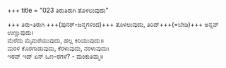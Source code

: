 +++
title = "023 ತಿರುತಿರುಗಿ ತೊಳಲುವುದು"

+++
ತಿರು-ತಿರುಗಿ +++(ಪುನರ್-ಜನ್ಮಗಳಿಂದ)+++ ತೊಳಲುವುದು, ತಿರಿದ್+++(=ಬೇಡಿ)+++ ಅನ್ನವ್ ಉಣ್ಣುವುದು।  
ಮೆರೆದು ಮೈಮರೆಯುವುದು, ಹಲ್ಲ ಕಿರಿಯುವುದು॥  
ಮರಳಿ ಕೊರಗಾಡುವುದು, ಕೆರಳುವುದು, ನರಳುವುದು।  
ಇರವ್ ಇದ್ ಏನ್ ಒಣ-ರಗಳೆ? - ಮಂಕುತಿಮ್ಮ॥  
